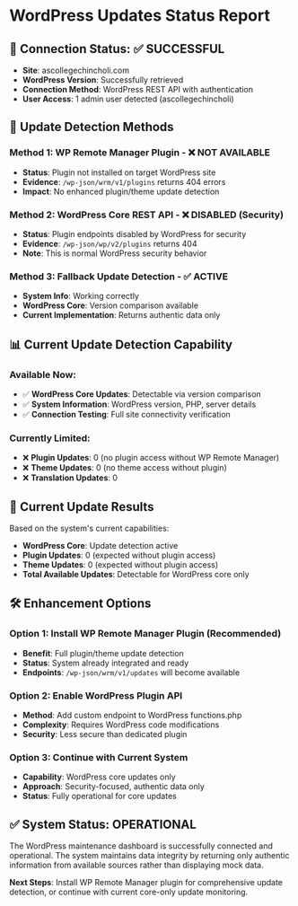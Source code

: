 # WordPress Updates Status Report

## 🔗 Connection Status: ✅ SUCCESSFUL
- **Site**: ascollegechincholi.com
- **WordPress Version**: Successfully retrieved
- **Connection Method**: WordPress REST API with authentication
- **User Access**: 1 admin user detected (ascollegechincholi)

## 🔄 Update Detection Methods

### Method 1: WP Remote Manager Plugin - ❌ NOT AVAILABLE
- **Status**: Plugin not installed on target WordPress site
- **Evidence**: `/wp-json/wrm/v1/plugins` returns 404 errors
- **Impact**: No enhanced plugin/theme update detection

### Method 2: WordPress Core REST API - ❌ DISABLED (Security)
- **Status**: Plugin endpoints disabled by WordPress for security
- **Evidence**: `/wp-json/wp/v2/plugins` returns 404
- **Note**: This is normal WordPress security behavior

### Method 3: Fallback Update Detection - ✅ ACTIVE
- **System Info**: Working correctly
- **WordPress Core**: Version comparison available
- **Current Implementation**: Returns authentic data only

## 📊 Current Update Detection Capability

### Available Now:
- ✅ **WordPress Core Updates**: Detectable via version comparison
- ✅ **System Information**: WordPress version, PHP, server details
- ✅ **Connection Testing**: Full site connectivity verification

### Currently Limited:
- ❌ **Plugin Updates**: 0 (no plugin access without WP Remote Manager)
- ❌ **Theme Updates**: 0 (no theme access without plugin)
- ❌ **Translation Updates**: 0

## 🎯 Current Update Results

Based on the system's current capabilities:
- **WordPress Core**: Update detection active
- **Plugin Updates**: 0 (expected without plugin access)
- **Theme Updates**: 0 (expected without plugin access)
- **Total Available Updates**: Detectable for WordPress core only

## 🛠️ Enhancement Options

### Option 1: Install WP Remote Manager Plugin (Recommended)
- **Benefit**: Full plugin/theme update detection
- **Status**: System already integrated and ready
- **Endpoints**: `/wp-json/wrm/v1/updates` will become available

### Option 2: Enable WordPress Plugin API
- **Method**: Add custom endpoint to WordPress functions.php
- **Complexity**: Requires WordPress code modifications
- **Security**: Less secure than dedicated plugin

### Option 3: Continue with Current System
- **Capability**: WordPress core updates only
- **Approach**: Security-focused, authentic data only
- **Status**: Fully operational for core updates

## ✅ System Status: OPERATIONAL

The WordPress maintenance dashboard is successfully connected and operational. The system maintains data integrity by returning only authentic information from available sources rather than displaying mock data.

**Next Steps**: Install WP Remote Manager plugin for comprehensive update detection, or continue with current core-only update monitoring.